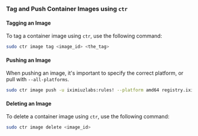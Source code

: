 ### Tag and Push Container Images using `ctr`

#### Tagging an Image

To tag a container image using `ctr`, use the following command:

```bash
sudo ctr image tag <image_id> <the_tag>
```

#### Pushing an Image

When pushing an image, it's important to specify the correct platform, or pull with `--all-platforms`.

```bash
sudo ctr image push -u iximiuzlabs:rules! --platform amd64 registry.iximiuz.com/nginx:foo
```

#### Deleting an Image

To delete a container image using `ctr`, use the following command:

```bash
sudo ctr image delete <image_id>
```